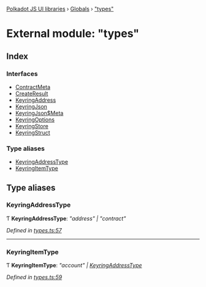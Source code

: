 [Polkadot JS UI libraries](../README.md) › [Globals](../globals.md) › ["types"](_types_.md)

# External module: "types"

## Index

### Interfaces

* [ContractMeta](../interfaces/_types_.contractmeta.md)
* [CreateResult](../interfaces/_types_.createresult.md)
* [KeyringAddress](../interfaces/_types_.keyringaddress.md)
* [KeyringJson](../interfaces/_types_.keyringjson.md)
* [KeyringJson$Meta](../interfaces/_types_.keyringjson_meta.md)
* [KeyringOptions](../interfaces/_types_.keyringoptions.md)
* [KeyringStore](../interfaces/_types_.keyringstore.md)
* [KeyringStruct](../interfaces/_types_.keyringstruct.md)

### Type aliases

* [KeyringAddressType](_types_.md#keyringaddresstype)
* [KeyringItemType](_types_.md#keyringitemtype)

## Type aliases

###  KeyringAddressType

Ƭ **KeyringAddressType**: *"address" | "contract"*

*Defined in [types.ts:57](https://github.com/polkadot-js/ui/blob/80907300/packages/ui-keyring/src/types.ts#L57)*

___

###  KeyringItemType

Ƭ **KeyringItemType**: *"account" | [KeyringAddressType](_types_.md#keyringaddresstype)*

*Defined in [types.ts:59](https://github.com/polkadot-js/ui/blob/80907300/packages/ui-keyring/src/types.ts#L59)*
